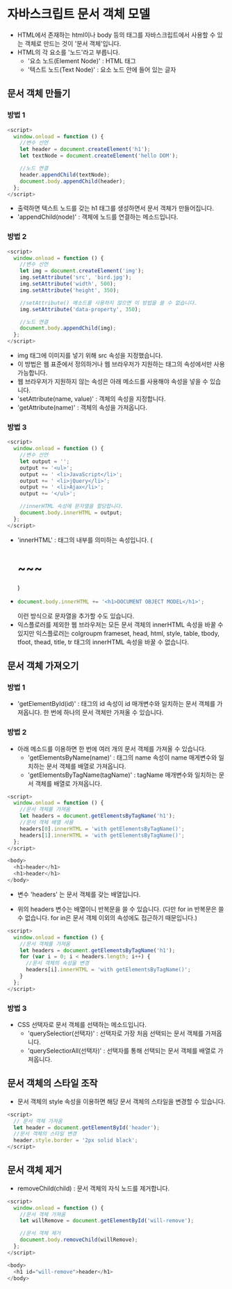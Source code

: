 # 자바스크립트 문서 객체 모델
- HTML에서 존재하는 html이나 body 등의 태그를 자바스크립트에서 사용할 수 있는 객체로 만드는 것이 '문서 객체'입니다.
- HTML의 각 요소를 '노드'라고 부릅니다.
  + '요소 노드(Element Node)' : HTML 태그
  + '텍스트 노드(Text Node)' : 요소 노드 안에 들어 있는 글자

## 문서 객체 만들기

### 방법 1
```javascript
<script>
  window.onload = function () {
    //변수 선언
    let header = document.createElement('h1');
    let textNode = document.createElement('hello DOM');

    //노드 연결
    header.appendChild(textNode);
    document.body.appendChild(header);
  };
</script>
```
- 출력하면 텍스트 노드를 갖는 h1 태그를 생성하면서 문서 객체가 만들어집니다.
- 'appendChild(node)' : 객체에 노드를 연결하는 메소드입니다.

### 방법 2
```javascript
<script>
  window.onload = function () {
    //변수 선언
    let img = document.createElement('img');
    img.setAttribute('src', 'bird.jpg');
    img.setAttribute('width', 500);
    img.setAttribute('height', 350);

    //setAttribute() 메소드를 사용하지 않으면 이 방법을 쓸 수 없습니다.
    img.setAttribute('data-property', 350);

    //노드 연결
    document.body.appendChild(img);
  };
</script>
```
- img 태그에 이미지를 넣기 위해 src 속성을 지정했습니다.
- 이 방법은 웹 표준에서 정의하거나 웹 브라우저가 지원하는 태그의 속성에서만 사용 가능합니다.
- 웹 브라우저가 지원하지 않는 속성은 아래 메소드를 사용해야 속성을 넣을 수 있습니다.
- 'setAttribute(name, value)' : 객체의 속성을 지정합니다.
- 'getAttribute(name)' : 객체의 속성을 가져옵니다.

### 방법 3
```javascript
<script>
  window.onload = function () {
    //변수 선언
    let output = '';
    output += '<ul>';
    output += ' <li>JavaScript</li>';
    output += ' <li>jQuery</li>';
    output += ' <li>Ajax</li>';
    output += '</ul>';

    //innerHTML 속성에 문자열을 할당합니다.
    document.body.innerHTML = output;
  };
</script>
```
-  'innerHTML' : 태그의 내부를 의미하는 속성입니다. (<h1>~~~</h1>)
- ```javascript
  document.body.innerHTML += '<h1>DOCUMENT OBJECT MODEL</h1>';
  ```
  이런 방식으로 문자열을 추가할 수도 있습니다.
- 익스플로러를 제외한 웹 브라우저는 모든 문서 객체의 innerHTML 속성을 바꿀 수 있지만 익스플로러는 colgroupm frameset, head, html, style, table, tbody, tfoot, thead, title, tr 태그의 innerHTML 속성을 바꿀 수 없습니다.

## 문서 객체 가져오기

### 방법 1
- 'getElementById(id)' : 태그의 id 속성이 id 매개변수와 일치하는 문서 객체를 가져옵니다. 한 번에 하나의 문서 객체만 가져올 수 있습니다.

### 방법 2
- 아래 메소드를 이용하면 한 번에 여러 개의 문서 객체를 가져올 수 있습니다.
  + 'getElementsByName(name)' : 태그의 name 속성이 name 매게변수와 일치하는 문서 객체를 배열로 가져옵니다.
  + 'getElementsByTagName(tagName)' : tagName 매개변수와 일치하는 문서 객체를 배열로 가져옵니다.
```javascript
<script>
  window.onload = function () {
    //문서 객체를 가져옴
    let headers = document.getElementsByTagName('h1');
    //문서 객체 배열 사용
    headers[0].innerHTML = 'with getElementsByTagName()';
    headers[1].innerHTML = 'with getElementsByTagName()';
  };
</script>

<body>
  <h1>header</h1>
  <h1>header</h1>
</body>
```
  + 변수 'headers' 는 문서 객체를 갖는 배열입니다.
- 위의 headers 변수는 배열이니 반복문을 쓸 수 있습니다. (다만 for in 반복문은 쓸 수 없습니다. for in은 문서 객체 이외의 속성에도 접근하기 때문입니다.)
```javascript
<script>
  window.onload = function () {
    //문서 객체를 가져옴
    let headers = document.getElementsByTagName('h1');
    for (var i = 0; i < headers.length; i++) {
      //문서 객체의 속성을 변경
      headers[i].innerHTML = 'with getElementsByTagName()';
    }
  };
</script>
```

### 방법 3
- CSS 선택자로 문서 객체를 선택하는 메소드입니다.
  + 'querySelectior(선택자)' : 선택자로 가장 처음 선택되는 문서 객체를 가져옵니다.
  + 'querySelectiorAll(선택자)' : 선택자를 통해 선택되는 문서 객체를 배열로 가져옵니다.

## 문서 객체의 스타일 조작
- 문서 객체의 style 속성을 이용하면 해당 문서 객체의 스타일을 변경할 수 있습니다.
```javascript
<script>
  // 문서 객체 가져옴
  let header = document.getElementById('header');
  //문서 객체의 스타일 변경
  header.style.border = '2px solid black';
</script>
```
## 문서 객체 제거
- removeChild(child) : 문서 객체의 자식 노드를 제거합니다.
```javascript
<script>
  window.onload = function () {
    //문서 객체 가져옴
    let willRemove = document.getElementById('will-remove');

    //문서 객체 제거
    document.body.removeChild(willRemove);
  };
</script>

<body>
  <h1 id="will-remove">header</h1>
</body>
```
